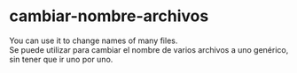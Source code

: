 # cambiar-nombre-archivos

You can use it to change names of many files.  
Se puede utilizar para cambiar el nombre de varios archivos a uno genérico, sin tener que ir uno por uno.
